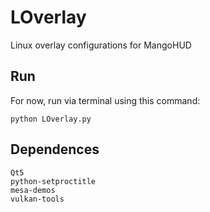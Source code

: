 # LOverlay
Linux overlay configurations for MangoHUD 

## Run 
For now, run via terminal using this command:
```
python LOverlay.py
```

## Dependences 

```
Qt5
python-setproctitle
mesa-demos
vulkan-tools
```

